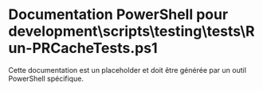 # Documentation PowerShell pour development\scripts\testing\tests\Run-PRCacheTests.ps1

Cette documentation est un placeholder et doit être générée par un outil PowerShell spécifique.
